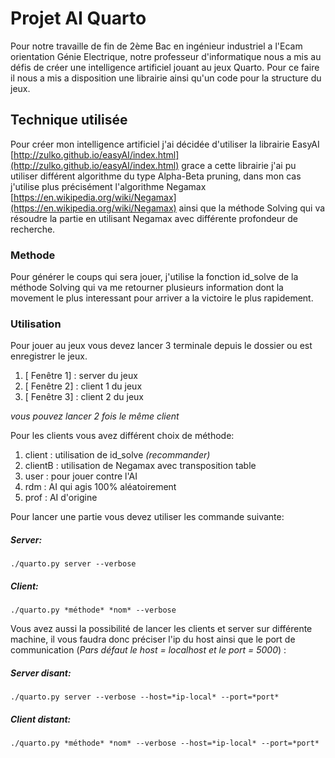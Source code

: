 
# Projet AI Quarto

Pour notre travaille de fin de 2ème Bac en ingénieur industriel a l'Ecam orientation Génie Electrique, notre professeur d'informatique nous a mis au défis de créer une intelligence artificiel jouant au jeux Quarto.
Pour ce faire il nous a mis a disposition une librairie ainsi qu'un code pour la structure du jeux.

## Technique utilisée

Pour créer mon intelligence artificiel j'ai décidée d'utiliser la librairie EasyAI [http://zulko.github.io/easyAI/index.html](http://zulko.github.io/easyAI/index.html) grace a cette librairie j'ai pu utiliser différent algorithme du type Alpha-Beta pruning, dans mon cas j'utilise plus précisément l'algorithme Negamax [https://en.wikipedia.org/wiki/Negamax](https://en.wikipedia.org/wiki/Negamax) ainsi que la méthode Solving qui va résoudre la partie en utilisant Negamax avec différente profondeur de recherche.

### Methode

Pour générer le coups qui sera jouer, j'utilise la fonction id_solve de la méthode Solving qui va me retourner plusieurs information dont la movement le plus interessant pour arriver a la victoire le plus rapidement.

### Utilisation

Pour jouer au jeux vous devez lancer 3 terminale depuis le dossier ou est enregistrer le jeux.
 1. [ Fenêtre 1] : server du jeux
 2. [ Fenêtre 2] : client 1 du jeux
 3. [ Fenêtre 3] : client 2 du jeux

*vous pouvez lancer 2 fois le même client*

Pour les clients vous avez différent choix de méthode:
 1. client : utilisation de id_solve *(recommander)*
 2. clientB : utilisation de Negamax avec transposition table
 3. user : pour jouer contre l'AI
 4. rdm : AI qui agis 100% aléatoirement
 5. prof : AI d'origine

Pour lancer une partie vous devez utiliser les commande suivante:
##### Server:
    ./quarto.py server --verbose

##### Client:
    ./quarto.py *méthode* *nom* --verbose

Vous avez aussi la possibilité de lancer les clients et server sur différente machine, il vous faudra donc préciser l'ip du host ainsi que le port de communication (*Pars défaut le host = localhost et le port = 5000*) :
    
##### Server disant:
    ./quarto.py server --verbose --host=*ip-local* --port=*port*

##### Client distant:
    ./quarto.py *méthode* *nom* --verbose --host=*ip-local* --port=*port*
<!--stackedit_data:
eyJoaXN0b3J5IjpbLTMyMzAyNDMwNiwtMTY0OTk1OTE2NywtND
gzNDc5OTM5LDE2MDAwMjcxMjUsMTUxMzc0Nzc0OCwxNTEzNzQ3
NzQ4XX0=
-->